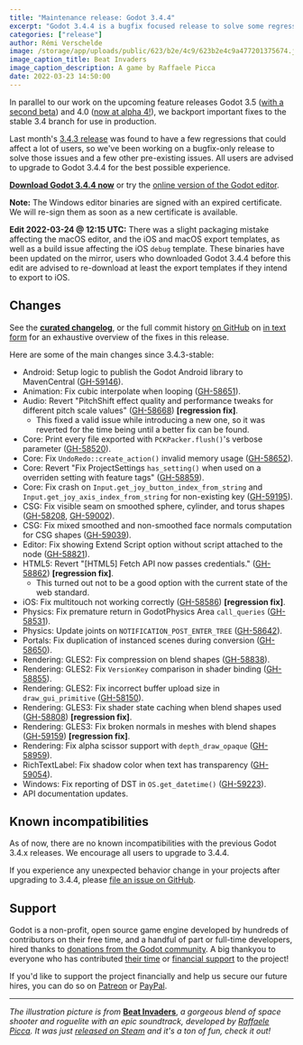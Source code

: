 ```yaml
---
title: "Maintenance release: Godot 3.4.4"
excerpt: "Godot 3.4.4 is a bugfix focused release to solve some regressions found in last month's 3.4.3 release, as well as a number of other pre-existing issues."
categories: ["release"]
author: Rémi Verschelde
image: /storage/app/uploads/public/623/b2e/4c9/623b2e4c9a477201375674.jpg
image_caption_title: Beat Invaders
image_caption_description: A game by Raffaele Picca
date: 2022-03-23 14:50:00
---
```


In parallel to our work on the upcoming feature releases Godot 3.5 ([with a second beta](/article/dev-snapshot-godot-3-5-beta-2)) and 4.0 ([now at alpha 4!](/article/dev-snapshot-godot-4-0-alpha-4)), we backport important fixes to the stable 3.4 branch for use in production.

Last month's [3.4.3 release](/article/maintenance-release-godot-3-4-3) was found to have a few regressions that could affect a lot of users, so we've been working on a bugfix-only release to solve those issues and a few other pre-existing issues. All users are advised to upgrade to Godot 3.4.4 for the best possible experience.

[**Download Godot 3.4.4 now**](/download) or try the [online version of the Godot editor](https://editor.godotengine.org/3.4.4.stable/).

**Note:** The Windows editor binaries are signed with an expired certificate. We will re-sign them as soon as a new certificate is available.

**Edit 2022-03-24 @ 12:15 UTC:** There was a slight packaging mistake affecting the macOS editor, and the iOS and macOS export templates, as well as a build issue affecting the iOS `debug` template. These binaries have been updated on the mirror, users who downloaded Godot 3.4.4 before this edit are advised to re-download at least the export templates if they intend to export to iOS.

## Changes

See the [**curated changelog**](https://github.com/godotengine/godot/blob/3.4.4-stable/CHANGELOG.md), or the full commit history [on GitHub](https://github.com/godotengine/godot/compare/3.4.3-stable...3.4.4-stable) on [in text form](https://github.com/godotengine/godot-builds/releases/3.4.4-Godot_v3.4.4-stable_changelog_chrono.txt) for an exhaustive overview of the fixes in this release.

Here are some of the main changes since 3.4.3-stable:

- Android: Setup logic to publish the Godot Android library to MavenCentral ([GH-59146](https://github.com/godotengine/godot/pull/59146)).
- Animation: Fix cubic interpolate when looping ([GH-58651](https://github.com/godotengine/godot/pull/58651)).
- Audio: Revert "PitchShift effect quality and performance tweaks for different pitch scale values" ([GH-58668](https://github.com/godotengine/godot/pull/58668)) **[regression fix]**.
  * This fixed a valid issue while introducing a new one, so it was reverted for the time being until a better fix can be found.
- Core: Print every file exported with `PCKPacker.flush()`'s verbose parameter ([GH-58520](https://github.com/godotengine/godot/pull/58520)).
- Core: Fix `UndoRedo::create_action()` invalid memory usage ([GH-58652](https://github.com/godotengine/godot/pull/58652)).
- Core: Revert "Fix ProjectSettings `has_setting()` when used on a overriden setting with feature tags" ([GH-58859](https://github.com/godotengine/godot/pull/58859)).
- Core: Fix crash on `Input.get_joy_button_index_from_string` and `Input.get_joy_axis_index_from_string` for non-existing key ([GH-59195](https://github.com/godotengine/godot/pull/59195)).
- CSG: Fix visible seam on smoothed sphere, cylinder, and torus shapes ([GH-58208](https://github.com/godotengine/godot/pull/58208), [GH-59002](https://github.com/godotengine/godot/pull/59002)).
- CSG: Fix mixed smoothed and non-smoothed face normals computation for CSG shapes ([GH-59039](https://github.com/godotengine/godot/pull/59039)).
- Editor: Fix showing Extend Script option without script attached to the node ([GH-58821](https://github.com/godotengine/godot/pull/58821)).
- HTML5: Revert "[HTML5] Fetch API now passes credentials." ([GH-58862](https://github.com/godotengine/godot/pull/58862)) **[regression fix]**.
  * This turned out not to be a good option with the current state of the web standard.
- iOS: Fix multitouch not working correctly ([GH-58586](https://github.com/godotengine/godot/pull/58586)) **[regression fix]**.
- Physics: Fix premature return in GodotPhysics Area `call_queries` ([GH-58531](https://github.com/godotengine/godot/pull/58531)).
- Physics: Update joints on `NOTIFICATION_POST_ENTER_TREE` ([GH-58642](https://github.com/godotengine/godot/pull/58642)).
- Portals: Fix duplication of instanced scenes during conversion ([GH-58650](https://github.com/godotengine/godot/pull/58650)).
- Rendering: GLES2: Fix compression on blend shapes ([GH-58838](https://github.com/godotengine/godot/pull/58838)).
- Rendering: GLES2: Fix `VersionKey` comparison in shader binding ([GH-58855](https://github.com/godotengine/godot/pull/58855)).
- Rendering: GLES2: Fix incorrect buffer upload size in `draw_gui_primitive` ([GH-58150](https://github.com/godotengine/godot/pull/58150)).
- Rendering: GLES3: Fix shader state caching when blend shapes used ([GH-58808](https://github.com/godotengine/godot/pull/58808)) **[regression fix]**.
- Rendering: GLES3: Fix broken normals in meshes with blend shapes ([GH-59159](https://github.com/godotengine/godot/pull/59159)) **[regression fix]**.
- Rendering: Fix alpha scissor support with `depth_draw_opaque` ([GH-58959](https://github.com/godotengine/godot/pull/58959)).
- RichTextLabel: Fix shadow color when text has transparency ([GH-59054](https://github.com/godotengine/godot/pull/59054)).
- Windows: Fix reporting of DST in `OS.get_datetime()` ([GH-59223](https://github.com/godotengine/godot/pull/59223)).
- API documentation updates.

## Known incompatibilities

As of now, there are no known incompatibilities with the previous Godot 3.4.x releases. We encourage all users to upgrade to 3.4.4.

If you experience any unexpected behavior change in your projects after upgrading to 3.4.4, please [file an issue on GitHub](https://github.com/godotengine/godot/issues).

## Support

Godot is a non-profit, open source game engine developed by hundreds of contributors on their free time, and a handful of part or full-time developers, hired thanks to [donations from the Godot community](/donate). A big thankyou to everyone who has contributed [their time](https://github.com/godotengine/godot/blob/master/AUTHORS.md) or [financial support](https://github.com/godotengine/godot/blob/master/DONORS.md) to the project!

If you'd like to support the project financially and help us secure our future hires, you can do so on [Patreon](https://www.patreon.com/godotengine) or [PayPal](/donate).

----

*The illustration picture is from* [**Beat Invaders**](https://store.steampowered.com/app/1863080/Beat_Invaders/), *a gorgeous blend of space shooter and roguelite with an epic soundtrack, developed by [Raffaele Picca](https://twitter.com/MV_Raffa). It was just [released on Steam](https://store.steampowered.com/app/1863080/Beat_Invaders/) and it's a ton of fun, check it out!*
